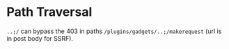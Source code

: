 # Path Traversal

`..;/` can bypass the 403 in paths `/plugins/gadgets/..;/makerequest` (url is in post body for SSRF).
